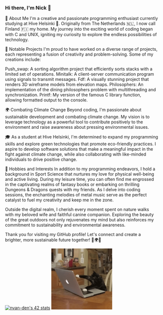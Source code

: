 ### Hi there, I'm Nick 👋
🚀 About Me
I'm a creative and passionate programming enthusiast currently studying at Hive Helsinki 🐝. Originally from The Netherlands 🇳🇱, I now call Finland 🇫🇮 my home. My journey into the exciting world of coding began with C and UNIX, igniting my curiosity to explore the endless possibilities of technology.

🌟 Notable Projects
I'm proud to have worked on a diverse range of projects, each representing a fusion of creativity and problem-solving. Some of my creations include:

Push_swap: A sorting algorithm project that efficiently sorts stacks with a limited set of operations.
Minitalk: A client-server communication program using signals to transmit messages.
Fdf: A visually stunning project that renders 3D wireframe models from elevation maps.
Philosophers: An implementation of the dining philosophers problem with multithreading and synchronization.
Printf: My version of the famous C library function, allowing formatted output to the console.

🌍 Combating Climate Change
Beyond coding, I'm passionate about sustainable development and combating climate change. My vision is to leverage technology as a powerful tool to contribute positively to the environment and raise awareness about pressing environmental issues.

🎓 As a student at Hive Helsinki, I'm determined to expand my programming skills and explore green technologies that promote eco-friendly practices. I aspire to develop software solutions that make a meaningful impact in the fight against climate change, while also collaborating with like-minded individuals to drive positive change.

🌱 Hobbies and Interests
In addition to my programming endeavors, I hold a background in Sport Science that nurtures my love for physical well-being and active living. During my leisure time, you can often find me engrossed in the captivating realms of fantasy books or embarking on thrilling Dungeons & Dragons quests with my friends. As I delve into coding sessions, the enchanting melodies of metal music serve as the perfect catalyst to fuel my creativity and keep me in the zone.

Outside the digital realm, I cherish every moment spent on nature walks with my beloved wife and faithful canine companion. Exploring the beauty of the great outdoors not only rejuvenates my mind but also reinforces my commitment to sustainability and environmental awareness.

Thank you for visiting my GitHub profile! Let's connect and create a brighter, more sustainable future together! 🌟🌍🐝
<!--

-->
[![nvan-den's 42 stats](https://badge42.vercel.app/api/v2/cljy4xxx3005908ldv6yvd2la/stats?cursusId=21&coalitionId=272)](https://github.com/JaeSeoKim/badge42) <img src="giphy.gif" alt="CoderCat" width="200" />

